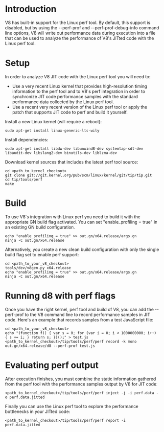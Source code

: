 # Introduction

V8 has built-in support for the Linux perf tool. By default, this support is disabled, but by using the --perf-prof and --perf-prof-debug-info command line options, V8 will write out performance data during execution into a file that can be used to analyze the performance of V8's JITted code with the Linux perf tool.

# Setup

In order to analyze V8 JIT code with the Linux perf tool you will need to:
- Use a very recent Linux kernel that provides high-resolution timing information to the perf tool and to V8's perf integration in order to synchronize JIT code performance samples with the standard performance data collected by the Linux perf tool.
- Use a recent very recent version of the Linux perf tool or apply the patch that supports JIT code to perf and build it yourself.

Install a new Linux kernel (will require a reboot):
```
sudo apt-get install linux-generic-lts-wily
```

Install dependencies:
```
sudo apt-get install libdw-dev libunwind8-dev systemtap-sdt-dev libaudit-dev libslang2-dev binutils-dev liblzma-dev
```

Download kernel sources that includes the latest perf tool source:
```
cd <path_to_kernel_checkout>
git clone git://git.kernel.org/pub/scm/linux/kernel/git/tip/tip.git
cd tip/tools/perf
make
```

# Build

To use V8's integration with Linux perf you need to build it with the appropriate GN build flag activated. You can set "enable_profiling = true" in an existing GN build configuration.
```
echo "enable_profiling = true" >> out.gn/x64.release/args.gn
ninja -C out.gn/x64.release
```

Alternatively, you create a new clean build configuration with only the single build flag set to enable perf support:
```
cd <path_to_your_v8_checkout>
tools/dev/v8gen.py x64.release
echo "enable_profiling = true" >> out.gn/x64.release/args.gn
ninja -C out.gn/x64.release
```

# Running d8 with perf flags

Once you have the right kernel, perf tool and build of V8, you can add the --perf-prof to the V8 command line to record performance samples in JIT code. Here's an example that records samples from a test JavaScript file:
```
cd <path_to_your_v8_checkout>
echo "(function f() { var s = 0; for (var i = 0; i < 1000000000; i++) { s += i; } return s; })();" > test.js
<path_to_kernel_checkout>/tip/tools/perf/perf record -k mono out.gn/x64.release/d8 --perf-prof test.js
```

# Evaluating perf output

After execution finishes, you must combine the static information gathered from the perf tool with the performance samples output by V8 for JIT code:
```
<path_to_kernel_checkout>/tip/tools/perf/perf inject -j -i perf.data -o perf.data.jitted
```

Finally you can use the Linux perf tool to explore the performance bottlenecks in your JITted code:
```
<path_to_kernel_checkout>/tip/tools/perf/perf report -i perf.data.jitted
```
